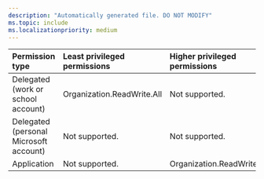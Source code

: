 ```yaml
---
description: "Automatically generated file. DO NOT MODIFY"
ms.topic: include
ms.localizationpriority: medium
---
```


|Permission type|Least privileged permissions|Higher privileged permissions|
|:---|:---|:---|
|Delegated (work or school account)|Organization.ReadWrite.All|Not supported.|
|Delegated (personal Microsoft account)|Not supported.|Not supported.|
|Application|Not supported.|Organization.ReadWrite.All|

